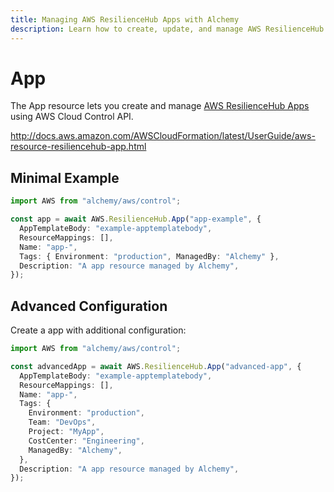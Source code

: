 ```yaml
---
title: Managing AWS ResilienceHub Apps with Alchemy
description: Learn how to create, update, and manage AWS ResilienceHub Apps using Alchemy Cloud Control.
---
```


# App

The App resource lets you create and manage [AWS ResilienceHub Apps](https://docs.aws.amazon.com/resiliencehub/latest/userguide/) using AWS Cloud Control API.

http://docs.aws.amazon.com/AWSCloudFormation/latest/UserGuide/aws-resource-resiliencehub-app.html

## Minimal Example

```ts
import AWS from "alchemy/aws/control";

const app = await AWS.ResilienceHub.App("app-example", {
  AppTemplateBody: "example-apptemplatebody",
  ResourceMappings: [],
  Name: "app-",
  Tags: { Environment: "production", ManagedBy: "Alchemy" },
  Description: "A app resource managed by Alchemy",
});
```

## Advanced Configuration

Create a app with additional configuration:

```ts
import AWS from "alchemy/aws/control";

const advancedApp = await AWS.ResilienceHub.App("advanced-app", {
  AppTemplateBody: "example-apptemplatebody",
  ResourceMappings: [],
  Name: "app-",
  Tags: {
    Environment: "production",
    Team: "DevOps",
    Project: "MyApp",
    CostCenter: "Engineering",
    ManagedBy: "Alchemy",
  },
  Description: "A app resource managed by Alchemy",
});
```

